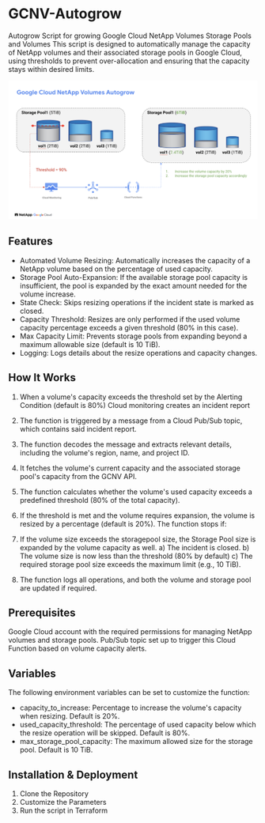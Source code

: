 # GCNV-Autogrow
Autogrow Script for growing Google Cloud NetApp Volumes Storage Pools and Volumes
This script is designed to automatically manage the capacity of NetApp volumes and their associated storage pools in Google Cloud, using thresholds to prevent over-allocation and ensuring that the capacity stays within desired limits.

![image](Illustration.png)

## Features
- Automated Volume Resizing: Automatically increases the capacity of a NetApp volume based on the percentage of used capacity.
- Storage Pool Auto-Expansion: If the available storage pool capacity is insufficient, the pool is expanded by the exact amount needed for the volume increase.
- State Check: Skips resizing operations if the incident state is marked as closed.
- Capacity Threshold: Resizes are only performed if the used volume capacity percentage exceeds a given threshold (80% in this case).
- Max Capacity Limit: Prevents storage pools from expanding beyond a maximum allowable size (default is 10 TiB).
- Logging: Logs details about the resize operations and capacity changes.

## How It Works
1) When a volume's capacity exceeds the threshold set by the Alerting Condition (default is 80%) Cloud monitoring creates an incident report
   
2) The function is triggered by a message from a Cloud Pub/Sub topic, which contains said incident report.
2) The function decodes the message and extracts relevant details, including the volume's region, name, and project ID.
3) It fetches the volume's current capacity and the associated storage pool's capacity from the GCNV API.
4) The function calculates whether the volume's used capacity exceeds a predefined threshold (80% of the total capacity).
5) If the threshold is met and the volume requires expansion, the volume is resized by a percentage (default is 20%). The function stops if:
6) If the volume size exceeds the storagepool size, the Storage Pool size is expanded by the volume capacity as well.
  a) The incident is closed.
  b) The volume size is now less than the threshold (80% by default)
  c) The required storage pool size exceeds the maximum limit (e.g., 10 TiB).
7) The function logs all operations, and both the volume and storage pool are updated if required.

## Prerequisites
Google Cloud account with the required permissions for managing NetApp volumes and storage pools.
Pub/Sub topic set up to trigger this Cloud Function based on volume capacity alerts.

## Variables
The following environment variables can be set to customize the function:

- capacity_to_increase: Percentage to increase the volume's capacity when resizing. Default is 20%.
- used_capacity_threshold: The percentage of used capacity below which the resize operation will be skipped. Default is 80%.
- max_storage_pool_capacity: The maximum allowed size for the storage pool. Default is 10 TiB.

## Installation & Deployment
1. Clone the Repository
2. Customize the Parameters
3. Run the script in Terraform
